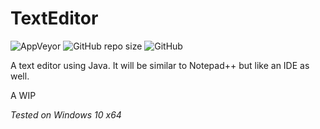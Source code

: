 # TextEditor
![AppVeyor](https://img.shields.io/appveyor/build/TerabyteTB/TextEditor)
![GitHub repo size](https://img.shields.io/github/repo-size/TerabyteTB/TextEditor)
![GitHub](https://img.shields.io/github/license/TerabyteTB/TextEditor)

A text editor using Java. It will be similar to Notepad++ but like an IDE as well. 

A WIP

*Tested on Windows 10 x64*
